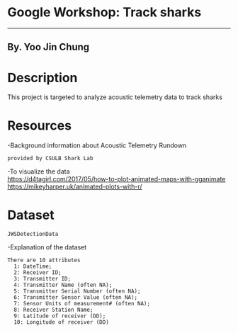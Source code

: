 # Google Workshop: Track sharks

----------------------------------------------------------------------
By. Yoo Jin Chung
----------------------------------------------------------------------

# Description
  
  This project is targeted to analyze acoustic telemetry data to track sharks

# Resources
  -Background information about Acoustic Telemetry Rundown
  
    provided by CSULB Shark Lab
  
  -To visualize the data   
    https://d4tagirl.com/2017/05/how-to-plot-animated-maps-with-gganimate
    https://mikeyharper.uk/animated-plots-with-r/
  
# Dataset  
    
    JWSDetectionData
    
    
  -Explanation of the dataset
  
    There are 10 attributes
      1: DateTime;
      2: Receiver ID; 
      3: Transmitter ID; 
      4: Transmitter Name (often NA); 
      5: Transmitter Serial Number (often NA); 
      6: Transmitter Sensor Value (often NA); 
      7: Sensor Units of measurement# (often NA); 
      8: Receiver Station Name; 
      9: Latitude of receiver (DD); 
      10: Longitude of receiver (DD)
